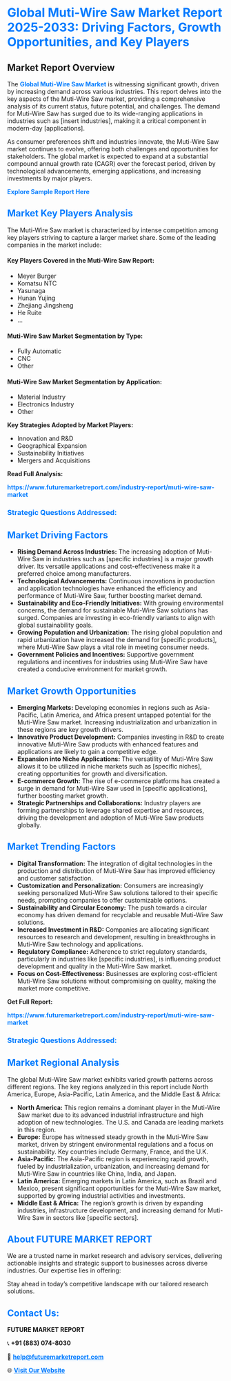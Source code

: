 <h1 style="color: #007BFF;">Global Muti-Wire Saw Market Report 2025-2033: Driving Factors, Growth Opportunities, and Key Players</h1>

<section id="overview">
<h2>Market Report Overview</h2>
<p>The <a href="https://www.futuremarketreport.com/industry-report/muti-wire-saw-market" style="color: #007BFF; text-decoration: none;"><strong>Global Muti-Wire Saw Market</strong></a> is witnessing significant growth, driven by increasing demand across various industries. This report delves into the key aspects of the Muti-Wire Saw market, providing a comprehensive analysis of its current status, future potential, and challenges. The demand for Muti-Wire Saw has surged due to its wide-ranging applications in industries such as [insert industries], making it a critical component in modern-day [applications].</p>
<p>As consumer preferences shift and industries innovate, the Muti-Wire Saw market continues to evolve, offering both challenges and opportunities for stakeholders. The global market is expected to expand at a substantial compound annual growth rate (CAGR) over the forecast period, driven by technological advancements, emerging applications, and increasing investments by major players.</p>
</section>

<section id="overview">
<p><a href="https://www.futuremarketreport.com/request-sample/reportId=104662" style="color: #007BFF; text-decoration: none;"><strong>Explore Sample Report Here</strong></a></p>
</section>

<section id="key-players">
<h2 style="color: #007BFF;">Market Key Players Analysis</h2>
<p>The Muti-Wire Saw market is characterized by intense competition among key players striving to capture a larger market share. Some of the leading companies in the market include:</p>
<h4>Key Players Covered in the Muti-Wire Saw Report:</h4>
<ul><li>Meyer Burger</li><li>Komatsu NTC</li><li>Yasunaga</li><li>Hunan Yujing</li><li>Zhejiang Jingsheng</li><li>He Ruite</li><li>...</li></ul>
<h4>Muti-Wire Saw Market Segmentation by Type:</h4>
<ul><li>Fully Automatic</li><li>CNC</li><li>Other</li></ul>

<h4>Muti-Wire Saw Market Segmentation by Application:</h4>
<ul><li>Material Industry</li><li>Electronics Industry</li><li>Other</li></ul>
<p><strong>Key Strategies Adopted by Market Players:</strong></p>
<ul>
<li>Innovation and R&D</li>
<li>Geographical Expansion</li>
<li>Sustainability Initiatives</li>
<li>Mergers and Acquisitions</li>
</ul>
</section>

<section>
<p><strong>Read Full Analysis: </strong></p><a href="https://www.futuremarketreport.com/industry-report/muti-wire-saw-market" style="color: #007BFF; text-decoration: none;"><strong>https://www.futuremarketreport.com/industry-report/muti-wire-saw-market</strong></a>
<h3 style="color: #007BFF;">Strategic Questions Addressed:</h3>
</section>

<section id="driving-factors">
<h2 style="color: #007BFF;">Market Driving Factors</h2>
<ul>
<li><strong>Rising Demand Across Industries:</strong> The increasing adoption of Muti-Wire Saw in industries such as [specific industries] is a major growth driver. Its versatile applications and cost-effectiveness make it a preferred choice among manufacturers.</li>
<li><strong>Technological Advancements:</strong> Continuous innovations in production and application technologies have enhanced the efficiency and performance of Muti-Wire Saw, further boosting market demand.</li>
<li><strong>Sustainability and Eco-Friendly Initiatives:</strong> With growing environmental concerns, the demand for sustainable Muti-Wire Saw solutions has surged. Companies are investing in eco-friendly variants to align with global sustainability goals.</li>
<li><strong>Growing Population and Urbanization:</strong> The rising global population and rapid urbanization have increased the demand for [specific products], where Muti-Wire Saw plays a vital role in meeting consumer needs.</li>
<li><strong>Government Policies and Incentives:</strong> Supportive government regulations and incentives for industries using Muti-Wire Saw have created a conducive environment for market growth.</li>
</ul>
</section>

<section id="growth-opportunities">
<h2 style="color: #007BFF;">Market Growth Opportunities</h2>
<ul>
<li><strong>Emerging Markets:</strong> Developing economies in regions such as Asia-Pacific, Latin America, and Africa present untapped potential for the Muti-Wire Saw market. Increasing industrialization and urbanization in these regions are key growth drivers.</li>
<li><strong>Innovative Product Development:</strong> Companies investing in R&D to create innovative Muti-Wire Saw products with enhanced features and applications are likely to gain a competitive edge.</li>
<li><strong>Expansion into Niche Applications:</strong> The versatility of Muti-Wire Saw allows it to be utilized in niche markets such as [specific niches], creating opportunities for growth and diversification.</li>
<li><strong>E-commerce Growth:</strong> The rise of e-commerce platforms has created a surge in demand for Muti-Wire Saw used in [specific applications], further boosting market growth.</li>
<li><strong>Strategic Partnerships and Collaborations:</strong> Industry players are forming partnerships to leverage shared expertise and resources, driving the development and adoption of Muti-Wire Saw products globally.</li>
</ul>
</section>

<section id="trending-factors">
<h2 style="color: #007BFF;">Market Trending Factors</h2>
<ul>
<li><strong>Digital Transformation:</strong> The integration of digital technologies in the production and distribution of Muti-Wire Saw has improved efficiency and customer satisfaction.</li>
<li><strong>Customization and Personalization:</strong> Consumers are increasingly seeking personalized Muti-Wire Saw solutions tailored to their specific needs, prompting companies to offer customizable options.</li>
<li><strong>Sustainability and Circular Economy:</strong> The push towards a circular economy has driven demand for recyclable and reusable Muti-Wire Saw solutions.</li>
<li><strong>Increased Investment in R&D:</strong> Companies are allocating significant resources to research and development, resulting in breakthroughs in Muti-Wire Saw technology and applications.</li>
<li><strong>Regulatory Compliance:</strong> Adherence to strict regulatory standards, particularly in industries like [specific industries], is influencing product development and quality in the Muti-Wire Saw market.</li>
<li><strong>Focus on Cost-Effectiveness:</strong> Businesses are exploring cost-efficient Muti-Wire Saw solutions without compromising on quality, making the market more competitive.</li>
</ul>
</section>

<section>
<p><strong>Get Full Report: </strong></p><a href="https://www.futuremarketreport.com/industry-report/muti-wire-saw-market" style="color: #007BFF; text-decoration: none;"><strong>https://www.futuremarketreport.com/industry-report/muti-wire-saw-market</strong></a>
<h3 style="color: #007BFF;">Strategic Questions Addressed:</h3>
</section>


<section id="regional-analysis">
<h2 style="color: #007BFF;">Market Regional Analysis</h2>
<p>The global Muti-Wire Saw market exhibits varied growth patterns across different regions. The key regions analyzed in this report include North America, Europe, Asia-Pacific, Latin America, and the Middle East & Africa:</p>
<ul>
<li><strong>North America:</strong> This region remains a dominant player in the Muti-Wire Saw market due to its advanced industrial infrastructure and high adoption of new technologies. The U.S. and Canada are leading markets in this region.</li>
<li><strong>Europe:</strong> Europe has witnessed steady growth in the Muti-Wire Saw market, driven by stringent environmental regulations and a focus on sustainability. Key countries include Germany, France, and the U.K.</li>
<li><strong>Asia-Pacific:</strong> The Asia-Pacific region is experiencing rapid growth, fueled by industrialization, urbanization, and increasing demand for Muti-Wire Saw in countries like China, India, and Japan.</li>
<li><strong>Latin America:</strong> Emerging markets in Latin America, such as Brazil and Mexico, present significant opportunities for the Muti-Wire Saw market, supported by growing industrial activities and investments.</li>
<li><strong>Middle East & Africa:</strong> The region’s growth is driven by expanding industries, infrastructure development, and increasing demand for Muti-Wire Saw in sectors like [specific sectors].</li>
</ul>
</section>

<footer>
<h2 style="color: #007BFF;">About FUTURE MARKET REPORT</h2>
<p>We are a trusted name in market research and advisory services, delivering actionable insights and strategic support to businesses across diverse industries. Our expertise lies in offering:</p>

<p>Stay ahead in today’s competitive landscape with our tailored research solutions.</p>

<h2 style="color: #007BFF;">Contact Us:</h2>
<p><strong>FUTURE MARKET REPORT</strong></p>
<p>📞 <strong>+91 (883) 074-8030</strong></p>
<p>📧 <strong><a href="mailto:help@futuremarketreport.com" style="color: #007BFF;">help@futuremarketreport.com</a></strong></p>
<p>🌐 <strong><a href="https://www.futuremarketreport.com/" style="color: #007BFF;">Visit Our Website</a></strong></p>
</footer>